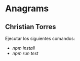 # Anagrams

## Christian Torres

Ejecutar los siguientes comandos:

- _npm install_
- _npm run test_
